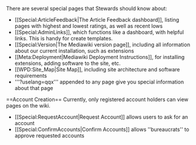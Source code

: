 There are several special pages that Stewards should know about:
* [[Special:ArticleFeedback|The Article Feedback dashboard]], listing pages with highest and lowest ratings, as well as recent lows 
* [[Special:AdminLinks]], which functions like a dashboard, with helpful links. This is handy for create templates. 
* [[Special:Version|The Mediawiki version page]], including all information about our current installation, such as extensions
* [[Meta:Deployment|Mediawiki Deployment Instructions]], for installing extensions, adding software to the site, etc.
* [[WPD:Site_Map|Site Map]], including site architecture and software requirements
* '''?uselang=qqx''' appended to any page give you special information about that page

==Account Creation==
Currently, only registered account holders can view pages on the wiki.
* [[Special:RequestAccount|Request Account]] allows users to ask for an account
* [[Special:ConfirmAccounts|Confirm Accounts]] allows ''bureaucrats'' to approve requested accounts